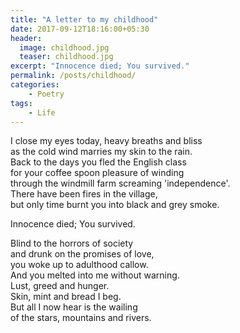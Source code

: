 ```yaml
---
title: "A letter to my childhood"
date: 2017-09-12T18:16:00+05:30
header:
  image: childhood.jpg
  teaser: childhood.jpg
excerpt: "Innocence died; You survived."
permalink: /posts/childhood/
categories:
    - Poetry
tags:
    - Life
---
```


I close my eyes today, heavy breaths and bliss  
as the cold wind marries my skin to the rain.  
Back to the days you fled the English class  
for your coffee spoon pleasure of winding  
through the windmill farm screaming 'independence'.  
There have been fires in the village,   
but only time burnt you into black and grey smoke.  
  
Innocence died; You survived.  
  
Blind to the horrors of society  
and drunk on the promises of love,  
you woke up to adulthood callow.  
And you melted into me without warning.  
Lust, greed and hunger.  
Skin, mint and bread I beg.  
But all I now hear is the wailing  
of the stars, mountains and rivers.